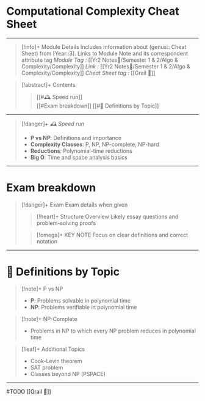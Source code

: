 # Computational Complexity Cheat Sheet
---
> [!info]+ Module Details
> Includes information about (genus:: Cheat Sheet) from [Year::3]. Links to Module Note and its correspondent attribute tag 
> *Module Tag :* [[Yr2 Notes📘/Semester 1 & 2/Algo & Complexity/Complexity]]
> *Link :* [[Yr2 Notes📘/Semester 1 & 2/Algo & Complexity/Complexity]]
> *Cheat Sheet tag :* [[Grail 🩷]]
> 

> [!abstract]+ Contents
> 
> > [[#🕰️ Speed run]]  
> > [[#Exam breakdown]]
> > [[#🧠 Definitions by Topic]]

---
> [!danger]+ _🕰️ Speed run_
> 
> - **P vs NP**: Definitions and importance
> - **Complexity Classes**: P, NP, NP-complete, NP-hard
> - **Reductions**: Polynomial-time reductions
> - **Big O**: Time and space analysis basics

---
# Exam breakdown

> [!danger]+ Exam
> Exam details when given
> 
> > [!heart]+ Structure Overview
> > Likely essay questions and problem-solving proofs
> 
> > [!omega]+ KEY NOTE
> > Focus on clear definitions and correct notation

---
# 🧠 Definitions by Topic

> [!note]+ P vs NP
> - **P**: Problems solvable in polynomial time
> - **NP**: Problems verifiable in polynomial time

> [!note]+ NP-Complete
> - Problems in NP to which every NP problem reduces in polynomial time

> [!leaf]+ Additional Topics
> - Cook-Levin theorem
> - SAT problem
> - Classes beyond NP (PSPACE)
---
#TODO
[[Grail 🩷]]
